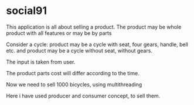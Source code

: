 # social91
This application is all about selling a product.
The product may be whole product with all features or may be by parts

Consider a cycle:
product may be a cycle with seat, four gears, handle, bell etc.
and product may be a cycle without seat, without gears.

The input is taken from user.

The product parts cost will differ according to the time.

Now we need to sell 1000 bicycles, using multithreading

Here i have used producer and consumer concept, to sell them.

